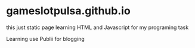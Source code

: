 # gameslotpulsa.github.io
this just static page learning HTML and Javascript for my programing task

Learning use Publii for blogging
